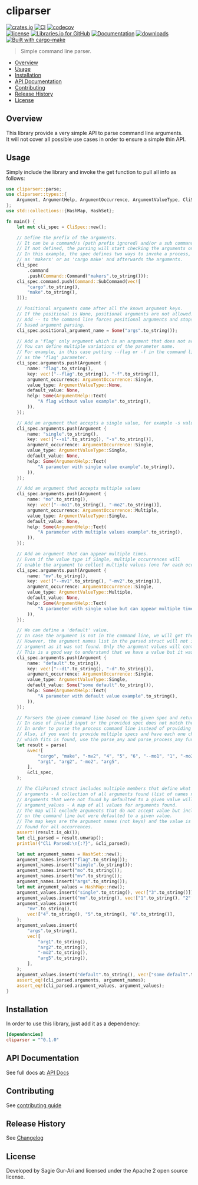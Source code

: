 # cliparser

[![crates.io](https://img.shields.io/crates/v/cliparser.svg)](https://crates.io/crates/cliparser) [![CI](https://github.com/sagiegurari/cliparser/workflows/CI/badge.svg?branch=master)](https://github.com/sagiegurari/cliparser/actions) [![codecov](https://codecov.io/gh/sagiegurari/cliparser/branch/master/graph/badge.svg)](https://codecov.io/gh/sagiegurari/cliparser)<br>
[![license](https://img.shields.io/crates/l/cliparser.svg)](https://github.com/sagiegurari/cliparser/blob/master/LICENSE) [![Libraries.io for GitHub](https://img.shields.io/librariesio/github/sagiegurari/cliparser.svg)](https://libraries.io/cargo/cliparser) [![Documentation](https://docs.rs/cliparser/badge.svg)](https://docs.rs/crate/cliparser/) [![downloads](https://img.shields.io/crates/d/cliparser.svg)](https://crates.io/crates/cliparser)<br>
[![Built with cargo-make](https://sagiegurari.github.io/cargo-make/assets/badges/cargo-make.svg)](https://sagiegurari.github.io/cargo-make)

> Simple command line parser.

* [Overview](#overview)
* [Usage](#usage)
* [Installation](#installation)
* [API Documentation](https://sagiegurari.github.io/cliparser/)
* [Contributing](.github/CONTRIBUTING.md)
* [Release History](CHANGELOG.md)
* [License](#license)

<a name="overview"></a>
## Overview
This library provide a very simple API to parse command line arguments.<br>
It will not cover all possible use cases in order to ensure a simple thin API.

<a name="usage"></a>
## Usage
Simply include the library and invoke the get function to pull all info as follows:

<!--{ "examples/example.rs" | lines: 1 | code: rust }-->
```rust
use cliparser::parse;
use cliparser::types::{
    Argument, ArgumentHelp, ArgumentOccurrence, ArgumentValueType, CliSpec, Command,
};
use std::collections::{HashMap, HashSet};

fn main() {
    let mut cli_spec = CliSpec::new();

    // Define the prefix of the arguments.
    // It can be a command/s (path prefix ignored) and/or a sub command/s
    // If not defined, the parsing will start checking the arguments only.
    // In this example, the spec defines two ways to invoke a process, either
    // as 'makers' or as 'cargo make' and afterwards the arguments.
    cli_spec
        .command
        .push(Command::Command("makers".to_string()));
    cli_spec.command.push(Command::SubCommand(vec![
        "cargo".to_string(),
        "make".to_string(),
    ]));

    // Positional arguments come after all the known argument keys.
    // If the positional is None, positional arguments are not allowed.
    // Add -- to the command line forces positional arguments and stops key
    // based argument parsing.
    cli_spec.positional_argument_name = Some("args".to_string());

    // Add a 'flag' only argument which is an argument that does not accept any value.
    // You can define multiple variations of the parameter name.
    // For example, in this case putting --flag or -f in the command line would be parsed
    // as the 'flag' parameter.
    cli_spec.arguments.push(Argument {
        name: "flag".to_string(),
        key: vec!["--flag".to_string(), "-f".to_string()],
        argument_occurrence: ArgumentOccurrence::Single,
        value_type: ArgumentValueType::None,
        default_value: None,
        help: Some(ArgumentHelp::Text(
            "A flag without value example".to_string(),
        )),
    });

    // Add an argument that accepts a single value, for example -s value
    cli_spec.arguments.push(Argument {
        name: "single".to_string(),
        key: vec!["--s1".to_string(), "-s".to_string()],
        argument_occurrence: ArgumentOccurrence::Single,
        value_type: ArgumentValueType::Single,
        default_value: None,
        help: Some(ArgumentHelp::Text(
            "A parameter with single value example".to_string(),
        )),
    });

    // Add an argument that accepts multiple values
    cli_spec.arguments.push(Argument {
        name: "mo".to_string(),
        key: vec!["--mo1".to_string(), "-mo2".to_string()],
        argument_occurrence: ArgumentOccurrence::Multiple,
        value_type: ArgumentValueType::Single,
        default_value: None,
        help: Some(ArgumentHelp::Text(
            "A parameter with multiple values example".to_string(),
        )),
    });

    // Add an argument that can appear multiple times.
    // Even if the value type if Single, multiple occurrences will
    // enable the argument to collect multiple values (one for each occurrence).
    cli_spec.arguments.push(Argument {
        name: "mv".to_string(),
        key: vec!["--mv1".to_string(), "-mv2".to_string()],
        argument_occurrence: ArgumentOccurrence::Single,
        value_type: ArgumentValueType::Multiple,
        default_value: None,
        help: Some(ArgumentHelp::Text(
            "A parameter with single value but can appear multiple times example".to_string(),
        )),
    });

    // We can define a 'default' value.
    // In case the argument is not in the command line, we will get the default value.
    // However, the argument names list in the parsed struct will not include this
    // argument as it was not found. Only the argument values will contain it.
    // This is a good way to understand that we have a value but it was not entered by the caller.
    cli_spec.arguments.push(Argument {
        name: "default".to_string(),
        key: vec!["--d1".to_string(), "-d".to_string()],
        argument_occurrence: ArgumentOccurrence::Single,
        value_type: ArgumentValueType::Single,
        default_value: Some("some default".to_string()),
        help: Some(ArgumentHelp::Text(
            "A parameter with default value example".to_string(),
        )),
    });

    // Parsers the given command line based on the given spec and returns the result.
    // In case of invalid input or the provided spec does not match the command line, an error will be returned.
    // In order to parse the process command line instead of providing it, use the parse_process.
    // Also, if you want to provide multiple specs and have each one checked, until the first one
    // which fits is found, use the parse_any and parse_process_any functions.
    let result = parse(
        &vec![
            "cargo", "make", "-mv2", "4", "5", "6", "--mo1", "1", "-mo2", "2", "-f", "-s", "3",
            "arg1", "arg2", "-mo2", "arg5",
        ],
        &cli_spec,
    );

    // The CliParsed struct includes multiple members that define what was found
    // arguments - A collection of all arguments found (list of names not keys).
    // Arguments that were not found by defaulted to a given value will not be listed here.
    // argument_values - A map of all values for arguments found.
    // The map will exclude arguments that do not accept value but include arguments not provided
    // on the command line but were defaulted to a given value.
    // The map keys are the argument names (not keys) and the value is the list of all values
    // found for all occurrences.
    assert!(result.is_ok());
    let cli_parsed = result.unwrap();
    println!("Cli Parsed:\n{:?}", &cli_parsed);

    let mut argument_names = HashSet::new();
    argument_names.insert("flag".to_string());
    argument_names.insert("single".to_string());
    argument_names.insert("mo".to_string());
    argument_names.insert("mv".to_string());
    argument_names.insert("args".to_string());
    let mut argument_values = HashMap::new();
    argument_values.insert("single".to_string(), vec!["3".to_string()]);
    argument_values.insert("mo".to_string(), vec!["1".to_string(), "2".to_string()]);
    argument_values.insert(
        "mv".to_string(),
        vec!["4".to_string(), "5".to_string(), "6".to_string()],
    );
    argument_values.insert(
        "args".to_string(),
        vec![
            "arg1".to_string(),
            "arg2".to_string(),
            "-mo2".to_string(),
            "arg5".to_string(),
        ],
    );
    argument_values.insert("default".to_string(), vec!["some default".to_string()]);
    assert_eq!(cli_parsed.arguments, argument_names);
    assert_eq!(cli_parsed.argument_values, argument_values);
}
```
<!--{ end }-->

<a name="installation"></a>
## Installation
In order to use this library, just add it as a dependency:

```ini
[dependencies]
cliparser = "^0.1.0"
```

## API Documentation
See full docs at: [API Docs](https://sagiegurari.github.io/cliparser/)

## Contributing
See [contributing guide](.github/CONTRIBUTING.md)

<a name="history"></a>
## Release History

See [Changelog](CHANGELOG.md)

<a name="license"></a>
## License
Developed by Sagie Gur-Ari and licensed under the Apache 2 open source license.
